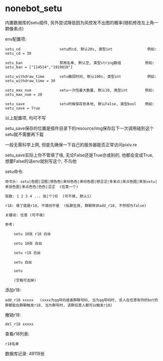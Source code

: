 # nonebot_setu
内置数据库的setu插件, 另外尝试降低因为风控发不出图的概率(随机修改左上角一颗像素点)




env配置项:

    setu_cd                  setu的cd, 默认20s, 类型int                例如: setu_cd = 30
    
    setu_ban                 禁用名单, 默认空, 类型string数组           例如: setu_ban = ["114514","1919810"]
    
    setu_withdraw_time       setu撤回时间, 默认100s, 类型int            例如: setu_withdraw_time = 30
    
    setu_max_num             setu一次性最大数量, 默认10, 类型int        例如: setu_max_num = 20
    
    setu_save                setu时候保存到本地, 默认False, 类型bool    例如: setu_save = True
    
以上配置项, 均可不写


setu_save保存的位置是插件目录下的resource/img保存后下一次调用碰到这个setu就不需要再下载

一般无需科学上网, 但是先确保一下自己的服务器能否正常访问pixiv.re

setu_save实际上你不管填了啥, 无论False还是True亦或别的, 他都会变成True, 想要False的话env就别写这个, 不鸟他








setu命令:

    命令头: setu|色图|涩图|想色色|来份色色|来份色图|想涩涩|多来点|来点色图|来张setu|来张色图|来点色色|色色|涩涩  (任意一个)
    
    张数: 1 2 3 4 ... 张|个|份  (可不填, 默认1)
    
    r18: 填了就是r18, 不填则不是  (私聊生效, 群聊除非add_r18, 不然视为false)
    
    关键词: 任意 (可不填)
    
    参考:   
    
        setu 10张 r18 白丝
        
        setu 10张 白丝
        
        setu r18 白丝
        
        setu 白丝
        
        setu
        
        (空格可去掉)



添加r18:

    add_r18 xxxxx   (xxxx为qq号码或者群聊号码, 当为qq号码时, 该人在任意有你的bot的群都能在群聊触发r18, 当为群号时, 该群任意人都可以触发r18)



撤销r18:

    del_r18 xxxxx


查看r18列表:

    r18名单



数据库记录: 49119张
